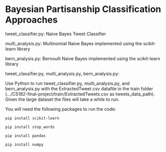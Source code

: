 # Bayesian Partisanship Classification Approaches

tweet_classifier.py: Naive Bayes Tweet Classifier 

multi_analysis.py: Multinomial Naive Bayes implemented using the scikit-learn library 

bern_analysis.py: Bernoulli Naive Bayes implemented using the scikit-learn library 



tweet_classifier.py, multi_analysis.py, bern_analysis.py:

Use Python to run tweet_classifier.py, multi_analysis.py, and bern_analysis.py with the ExtractedTweet.csv datafile in the train folder (.../CS182-final-project/train/ExtractedTweets.csv as tweets_data_path). Given the large dataset the files will take a while to run. 

You will need the following packages to run the code:

`pip install scikit-learn`

`pip install stop_words`

`pip install pandas`

`pip install numpy`






